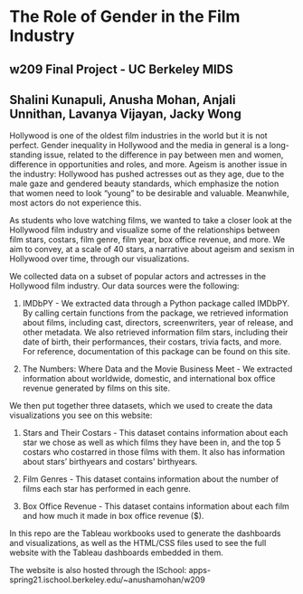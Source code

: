 # The Role of Gender in the Film Industry

## w209 Final Project - UC Berkeley MIDS

## Shalini Kunapuli, Anusha Mohan, Anjali Unnithan, Lavanya Vijayan, Jacky Wong


Hollywood is one of the oldest film industries in the world but it is not perfect. Gender inequality in Hollywood and the media in general is a long-standing issue, related to the difference in pay between men and women, difference in opportunities and roles, and more. Ageism is another issue in the industry: Hollywood has pushed actresses out as they age, due to the male gaze and gendered beauty standards, which emphasize the notion that women need to look “young” to be desirable and valuable. Meanwhile, most actors do not experience this.

As students who love watching films, we wanted to take a closer look at the Hollywood film industry and visualize some of the relationships between film stars, costars, film genre, film year, box office revenue, and more. We aim to convey, at a scale of 40 stars, a narrative about ageism and sexism in Hollywood over time, through our visualizations.


We collected data on a subset of popular actors and actresses in the Hollywood film industry. Our data sources were the following:

1. IMDbPY - We extracted data through a Python package called IMDbPY. By calling certain functions from the package, we retrieved information about films, including cast, directors, screenwriters, year of release, and other metadata. We also retrieved information film stars, including their date of birth, their performances, their costars, trivia facts, and more. For reference, documentation of this package can be found on this site.

2. The Numbers: Where Data and the Movie Business Meet - We extracted information about worldwide, domestic, and international box office revenue generated by films on this site.

We then put together three datasets, which we used to create the data visualizations you see on this website:

1. Stars and Their Costars - This dataset contains information about each star we chose as well as which films they have been in, and the top 5 costars who costarred in those films with them. It also has information about stars’ birthyears and costars' birthyears.

2. Film Genres - This dataset contains information about the number of films each star has performed in each genre.

3. Box Office Revenue - This dataset contains information about each film and how much it made in box office revenue ($).

In this repo are the Tableau workbooks used to generate the dashboards and visualizations, as well as the HTML/CSS files used to see the full website with the Tableau dashboards embedded in them.

The website is also hosted through the ISchool: apps-spring21.ischool.berkeley.edu/~anushamohan/w209
